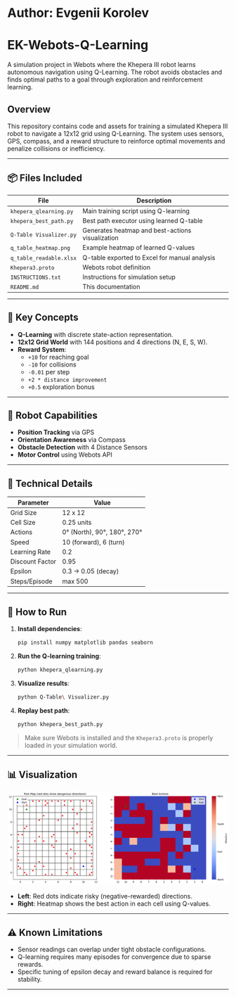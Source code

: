 # Author: Evgenii Korolev  
# EK-Webots-Q-Learning

A simulation project in Webots where the Khepera III robot learns autonomous navigation using Q-Learning. The robot avoids obstacles and finds optimal paths to a goal through exploration and reinforcement learning.

## Overview

This repository contains code and assets for training a simulated Khepera III robot to navigate a 12x12 grid using Q-Learning. The system uses sensors, GPS, compass, and a reward structure to reinforce optimal movements and penalize collisions or inefficiency.

---

## 📦 Files Included

| File | Description |
|------|-------------|
| `khepera_qlearning.py` | Main training script using Q-learning |
| `khepera_best_path.py` | Best path executor using learned Q-table |
| `Q-Table Visualizer.py` | Generates heatmap and best-actions visualization |
| `q_table_heatmap.png` | Example heatmap of learned Q-values |
| `q_table_readable.xlsx` | Q-table exported to Excel for manual analysis |
| `Khepera3.proto` | Webots robot definition |
| `INSTRUCTIONS.txt` | Instructions for simulation setup |
| `README.md` | This documentation |

---

## 🧠 Key Concepts

- **Q-Learning** with discrete state-action representation.
- **12x12 Grid World** with 144 positions and 4 directions (N, E, S, W).
- **Reward System**:
  - `+10` for reaching goal
  - `-10` for collisions
  - `-0.01` per step
  - `+2 * distance improvement`
  - `+0.5` exploration bonus

---

## 🦾 Robot Capabilities

- **Position Tracking** via GPS
- **Orientation Awareness** via Compass
- **Obstacle Detection** with 4 Distance Sensors
- **Motor Control** using Webots API

---

## 🔧 Technical Details

| Parameter | Value |
|----------|-------|
| Grid Size | 12 x 12 |
| Cell Size | 0.25 units |
| Actions | 0° (North), 90°, 180°, 270° |
| Speed | 10 (forward), 6 (turn) |
| Learning Rate | 0.2 |
| Discount Factor | 0.95 |
| Epsilon | 0.3 → 0.05 (decay) |
| Steps/Episode | max 500 |

---

## 🧪 How to Run

1. **Install dependencies**:
    ```bash
    pip install numpy matplotlib pandas seaborn
    ```

2. **Run the Q-learning training**:
    ```bash
    python khepera_qlearning.py
    ```

3. **Visualize results**:
    ```bash
    python Q-Table\ Visualizer.py
    ```

4. **Replay best path**:
    ```bash
    python khepera_best_path.py
    ```

> Make sure Webots is installed and the `Khepera3.proto` is properly loaded in your simulation world.

---

## 📊 Visualization

![](q_table_heatmap.png)

- **Left**: Red dots indicate risky (negative-rewarded) directions.
- **Right**: Heatmap shows the best action in each cell using Q-values.

---

## ⚠️ Known Limitations

- Sensor readings can overlap under tight obstacle configurations.
- Q-learning requires many episodes for convergence due to sparse rewards.
- Specific tuning of epsilon decay and reward balance is required for stability.

---
